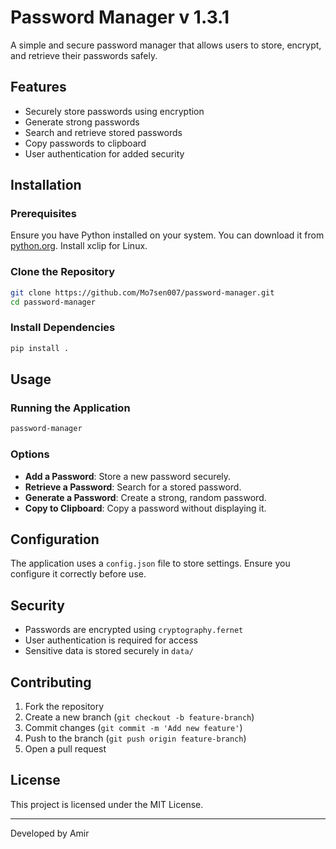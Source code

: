 # Password Manager v 1.3.1

A simple and secure password manager that allows users to store, encrypt, and retrieve their passwords safely.

## Features
- Securely store passwords using encryption
- Generate strong passwords
- Search and retrieve stored passwords
- Copy passwords to clipboard
- User authentication for added security

## Installation
### Prerequisites
Ensure you have Python installed on your system. You can download it from [python.org](https://www.python.org/).
Install xclip for Linux.

### Clone the Repository
```sh
git clone https://github.com/Mo7sen007/password-manager.git
cd password-manager
```

### Install Dependencies
```sh
pip install .
```

## Usage
### Running the Application
```sh
password-manager
```

### Options
- **Add a Password**: Store a new password securely.
- **Retrieve a Password**: Search for a stored password.
- **Generate a Password**: Create a strong, random password.
- **Copy to Clipboard**: Copy a password without displaying it.

## Configuration
The application uses a `config.json` file to store settings. Ensure you configure it correctly before use.

## Security
- Passwords are encrypted using `cryptography.fernet`
- User authentication is required for access
- Sensitive data is stored securely in `data/`

## Contributing
1. Fork the repository
2. Create a new branch (`git checkout -b feature-branch`)
3. Commit changes (`git commit -m 'Add new feature'`)
4. Push to the branch (`git push origin feature-branch`)
5. Open a pull request

## License
This project is licensed under the MIT License.

---
Developed by Amir

